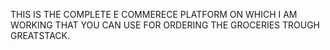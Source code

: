 THIS IS THE COMPLETE E COMMERECE PLATFORM ON WHICH I AM WORKING THAT YOU CAN USE FOR ORDERING THE GROCERIES TROUGH GREATSTACK.
